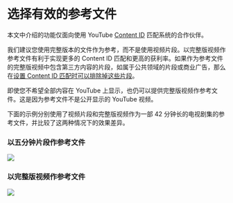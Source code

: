 # 选择有效的参考文件

本文中介绍的功能仅面向使用 YouTube [Content ID](http://www.youtube.com/t/contentid) 匹配系统的合作伙伴。

我们建议您使用完整版本的文件作为参考，而不是使用视频片段。以完整版视频作参考文件有利于实现更多的 Content ID 匹配和更高的获利率。如果作为参考文件的完整版视频中包含第三方内容的片段，如属于公共领域的片段或商业广告，那么在[设置 Content ID 匹配时可以排除掉这些片段](https://support.google.com/youtube/answer/4389910)。

即使您不希望全部内容在 YouTube 上显示，也仍可以提供完整版视频作参考文件。这是因为参考文件不是公开显示的 YouTube 视频。

下面的示例分别使用了视频片段和完整版视频作为一部 42 分钟长的电视剧集的参考文件，并比较了这两种情况下的效果差异。

### 以五分钟片段作参考文件

![](https://lh3.googleusercontent.com/RVTspy3fB9I_Jpj5UJ8G0mMzlsaYnEFiltmRa4IcCEtff3e6yKLLuYaQXQ5ZVA=w895)

### 以完整版视频作参考文件

![](https://lh3.googleusercontent.com/tPED9QH8y-4_I4ksCjAee3BDoLuLyPtAi-UnAVUNCnhUoMvS43NWuH1meIK7=w895)